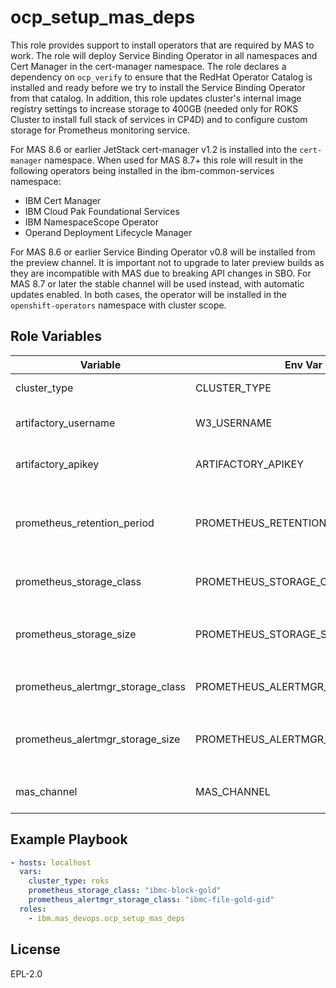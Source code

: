 ocp_setup_mas_deps
==================

This role provides support to install operators that are required by MAS to work. The role will deploy Service Binding Operator in all namespaces and Cert Manager in the cert-manager namespace.  The role declares a dependency on `ocp_verify` to ensure that the RedHat Operator Catalog is installed and ready before we try to install the Service Binding Operator from that catalog.
In addition, this role updates cluster's internal image registry settings to increase storage to 400GB (needed only for ROKS Cluster to install full stack of services in CP4D) and to configure custom storage for Prometheus monitoring service.

For MAS 8.6 or earlier JetStack cert-manager v1.2 is installed into the `cert-manager` namespace.  When used for MAS 8.7+ this role will result in the following operators being installed in the ibm-common-services namespace:
- IBM Cert Manager
- IBM Cloud Pak Foundational Services
- IBM NamespaceScope Operator
- Operand Deployment Lifecycle Manager

For MAS 8.6 or earlier Service Binding Operator v0.8 will be installed from the preview channel.  It is important not to upgrade to later preview builds as they are incompatible with MAS due to breaking API changes in SBO.  For MAS 8.7 or later the stable channel will be used instead, with automatic updates enabled.  In both cases, the operator will be installed in the `openshift-operators` namespace with cluster scope.


Role Variables
--------------
| Variable                          | Env Var                           | Default | Description |
| --------------------------------- | --------------------------------- | ------- | ----------- |
| cluster_type                      | CLUSTER_TYPE                      | -       | Required.  Some setup is only performed for certain cluster |
| artifactory_username              | W3_USERNAME                       | -       | Optional.  Use to enable the install of development catalog sources for pre-release installation |
| artifactory_apikey                | ARTIFACTORY_APIKEY                | -       | Optional.  Use to enable the install of development catalog sources for pre-release installation |
| prometheus_retention_period       | PROMETHEUS_RETENTION_PERIOD       | `15d`   | Adjust the retention period for Prometheus metrics, only used when both `prometheus_storage_class` and `prometheus_alertmgr_storage_class` are set |
| prometheus_storage_class          | PROMETHEUS_STORAGE_CLASS          | -       | Optional.  Declare the storage class for Prometheus' metrics data persistent volume |
| prometheus_storage_size           | PROMETHEUS_STORAGE_SIZE           | `300Gi` | Adjust the size of the volume used to store metrics, only used when both `prometheus_storage_class` and `prometheus_alertmgr_storage_class` are set |
| prometheus_alertmgr_storage_class | PROMETHEUS_ALERTMGR_STORAGE_CLASS | -       | Optional.  Declare the storage class for AlertManager's persistent volume |
| prometheus_alertmgr_storage_size  | PROMETHEUS_ALERTMGR_STORAGE_SIZE  | `20Gi`  | Adjust the size of the volume used by AlertManager, only used when both `prometheus_storage_class` and `prometheus_alertmgr_storage_class` are set |
| mas_channel                       | MAS_CHANNEL                       | `8.x`   | Used to determine whether to install SBO stable channel and the IBM badged cert-manager |


Example Playbook
----------------

```yaml
- hosts: localhost
  vars:
    cluster_type: roks
    prometheus_storage_class: "ibmc-block-gold"
    prometheus_alertmgr_storage_class: "ibmc-file-gold-gid"
  roles:
    - ibm.mas_devops.ocp_setup_mas_deps
```


License
-------

EPL-2.0
